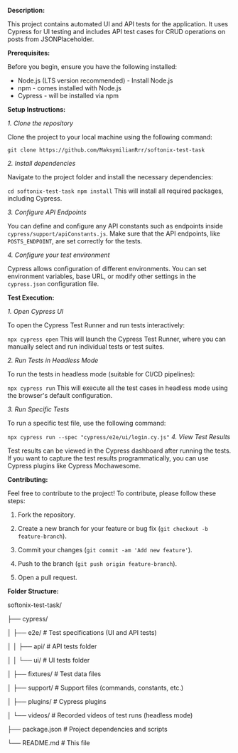 **Description:**

This project contains automated UI and API tests for the application. It uses Cypress for UI testing and includes API test cases for CRUD operations on posts from JSONPlaceholder.



**Prerequisites:**

Before you begin, ensure you have the following installed:
- Node.js (LTS version recommended) - Install Node.js
- npm - comes installed with Node.js
- Cypress - will be installed via npm



**Setup Instructions:**

_1. Clone the repository_

Clone the project to your local machine using the following command:

`git clone https://github.com/MaksymilianRrr/softonix-test-task`

_2. Install dependencies_

Navigate to the project folder and install the necessary dependencies:

`cd softonix-test-task
npm install`
This will install all required packages, including Cypress.

_3. Configure API Endpoints_

You can define and configure any API constants such as endpoints inside `cypress/support/apiConstants.js`. Make sure that the API endpoints, like `POSTS_ENDPOINT`, are set correctly for the tests.

_4. Configure your test environment_

Cypress allows configuration of different environments. You can set environment variables, base URL, or modify other settings in the `cypress.json` configuration file.



**Test Execution:**

_1. Open Cypress UI_

To open the Cypress Test Runner and run tests interactively:

`npx cypress open`
This will launch the Cypress Test Runner, where you can manually select and run individual tests or test suites.

_2. Run Tests in Headless Mode_

To run the tests in headless mode (suitable for CI/CD pipelines):

`npx cypress run`
This will execute all the test cases in headless mode using the browser's default configuration.

_3. Run Specific Tests_

To run a specific test file, use the following command:

`npx cypress run --spec "cypress/e2e/ui/login.cy.js"`
_4. View Test Results_

Test results can be viewed in the Cypress dashboard after running the tests. If you want to capture the test results programmatically, you can use Cypress plugins like Cypress Mochawesome.



**Contributing:**

Feel free to contribute to the project! To contribute, please follow these steps:

1. Fork the repository.

2. Create a new branch for your feature or bug fix (`git checkout -b feature-branch`).

3. Commit your changes (`git commit -am 'Add new feature'`).

4. Push to the branch (`git push origin feature-branch`).

5. Open a pull request.


**Folder Structure:**

softonix-test-task/

├── cypress/

│   ├── e2e/                # Test specifications (UI and API tests)

│   │   ├── api/            # API tests folder

│   │   └── ui/             # UI tests folder

│   ├── fixtures/           # Test data files

│   ├── support/            # Support files (commands, constants, etc.)

│   ├── plugins/            # Cypress plugins

│   └── videos/             # Recorded videos of test runs (headless mode)

├── package.json            # Project dependencies and scripts

└── README.md               # This file
